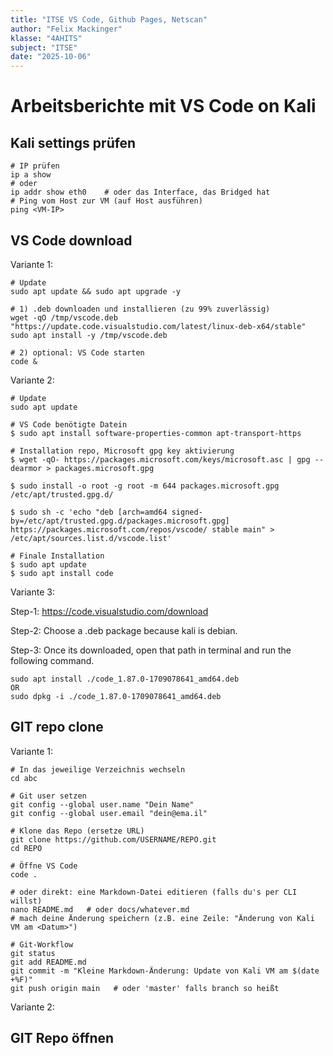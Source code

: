 ```yaml
---
title: "ITSE VS Code, Github Pages, Netscan"
author: "Felix Mackinger"
klasse: "4AHITS"
subject: "ITSE"
date: "2025-10-06"
---
```



# Arbeitsberichte mit VS Code on Kali

## Kali settings prüfen


```code
# IP prüfen
ip a show
# oder
ip addr show eth0    # oder das Interface, das Bridged hat
# Ping vom Host zur VM (auf Host ausführen)
ping <VM-IP>
```



## VS Code download

Variante 1:
```code 
# Update
sudo apt update && sudo apt upgrade -y

# 1) .deb downloaden und installieren (zu 99% zuverlässig)
wget -qO /tmp/vscode.deb "https://update.code.visualstudio.com/latest/linux-deb-x64/stable"
sudo apt install -y /tmp/vscode.deb

# 2) optional: VS Code starten
code &
```

Variante 2:
```code
# Update
sudo apt update

# VS Code benötigte Datein
$ sudo apt install software-properties-common apt-transport-https

# Installation repo, Microsoft gpg key aktivierung
$ wget -qO- https://packages.microsoft.com/keys/microsoft.asc | gpg --dearmor > packages.microsoft.gpg

$ sudo install -o root -g root -m 644 packages.microsoft.gpg /etc/apt/trusted.gpg.d/

$ sudo sh -c 'echo "deb [arch=amd64 signed-by=/etc/apt/trusted.gpg.d/packages.microsoft.gpg] https://packages.microsoft.com/repos/vscode/ stable main" > /etc/apt/sources.list.d/vscode.list'

# Finale Installation
$ sudo apt update
$ sudo apt install code
```

Variante 3:

Step-1: https://code.visualstudio.com/download

Step-2: Choose a .deb package because kali is debian.

Step-3:
Once its downloaded, open that path in terminal and run the following command.
```code
sudo apt install ./code_1.87.0-1709078641_amd64.deb
OR
sudo dpkg -i ./code_1.87.0-1709078641_amd64.deb
```



## GIT repo clone


Variante 1:
```code
# In das jeweilige Verzeichnis wechseln
cd abc

# Git user setzen
git config --global user.name "Dein Name"
git config --global user.email "dein@ema.il"

# Klone das Repo (ersetze URL)
git clone https://github.com/USERNAME/REPO.git
cd REPO

# Öffne VS Code
code .

# oder direkt: eine Markdown-Datei editieren (falls du's per CLI willst)
nano README.md   # oder docs/whatever.md
# mach deine Änderung speichern (z.B. eine Zeile: "Änderung von Kali VM am <Datum>")

# Git-Workflow
git status
git add README.md
git commit -m "Kleine Markdown-Änderung: Update von Kali VM am $(date +%F)"
git push origin main   # oder 'master' falls branch so heißt
```

Variante 2: 


## GIT Repo öffnen





